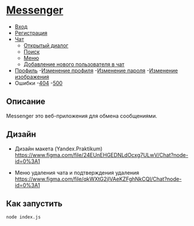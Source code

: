 # [Messenger](https://optimistic-bhaskara-25a05f.netlify.app)
- [Вход](https://optimistic-bhaskara-25a05f.netlify.app/)
- [Регистрация](https://optimistic-bhaskara-25a05f.netlify.app/registration.html)
- [Чат](https://optimistic-bhaskara-25a05f.netlify.app/chat/chat.html)
    - [Открытый диалог](https://optimistic-bhaskara-25a05f.netlify.app/chat/chat-dialog.html)
    - [Поиск](https://optimistic-bhaskara-25a05f.netlify.app/chat/chat-dialog_search.html)
    - [Меню](https://optimistic-bhaskara-25a05f.netlify.app/chat/chat-dialog_pop-up.html)
    - [Добавление нового пользователя в чат](https://optimistic-bhaskara-25a05f.netlify.app/chat/chat-dialog_overlay.html)
- [Профиль](https://optimistic-bhaskara-25a05f.netlify.app/profile/profile.html)
    -[Изменение профиля](https://optimistic-bhaskara-25a05f.netlify.app/profile/profile_changes.html)
    -[Изменение пароля](https://optimistic-bhaskara-25a05f.netlify.app/profile/profile_change_psw.html)
    -[Изменение изображения](https://optimistic-bhaskara-25a05f.netlify.app/profile/profile_change_image.html)
- Ошибки
    -[404](https://optimistic-bhaskara-25a05f.netlify.app/errors/404.html)
    -[500](https://optimistic-bhaskara-25a05f.netlify.app/errors/500.html)
## Описание

Messenger это веб-приложения для обмена сообщениями.

## Дизайн

- Дизайн макета (Yandex.Praktikum)
https://www.figma.com/file/24EUnEHGEDNLdOcxg7ULwV/Chat?node-id=0%3A1

- Меню удаления чата и подтверждения удаления
https://www.figma.com/file/qkWXtG2jIVAeKZFghNkCQI/Chat?node-id=0%3A1

## Как запустить

    node index.js